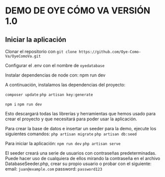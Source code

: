# DEMO DE OYE CÓMO VA VERSIÓN 1.0

## Iniciar la aplicación

Clonar el repositorio con
`git clone https://github.com/Oye-Como-Va/OyeComoVa.git`

Configurar el .env con el nombre de `oyedatabase`

Instalar dependencias de node con: npm run dev

A continuación, instalamos las dependencias del proyecto:

`composer update`
`php artisan key:generate`

`npm i`
`npm run dev`

Esto descargará todas las librerías y herramientas que hemos usado para crear el proyecto y que necesitará para poder usar la aplicación.

Para crear la base de datos e insertar un seeder para la demo, ejecute los siguientes comandos:
`php artisan migrate`
`php artisan db:seed`

Para iniciar la aplicación: 
`npm run dev`
`php artisan serve`


El seeder creará una serie de usuarios con contraseñas predeterminadas. Puede hacer uso de cualquiera de ellos mirando la contraseña en el archivo DatabaseSeeder.php, crear su propio usuario o probar con el siguiente:
email: `juan@example.com`
password: `password123`